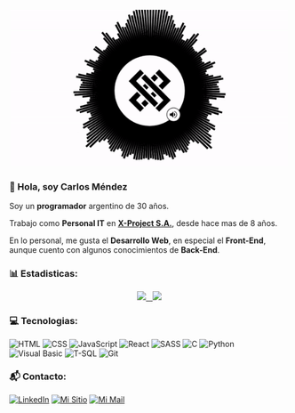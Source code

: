 <p align="center">
  <img width="500" src="https://raw.githubusercontent.com/cmndz/cmndz/main/header.gif">
</p>

### :wave: Hola, soy Carlos Méndez

Soy un **programador** argentino de 30 años.

Trabajo como **Personal IT** en **[X-Project S.A.](https://x-project.com.ar/ "Redirigir a X-Project S.A.")**, desde hace mas de 8 años.

En lo personal, me gusta el **Desarrollo Web**, en especial el **Front-End**, aunque cuento con algunos conocimientos de **Back-End**.

### :bar_chart: Estadisticas:

<a href="https://github.com/cmndz">
<p align="center">
    <img height="175em" src="https://github-readme-stats.vercel.app/api/top-langs/?username=cmndz&layout=compact&locale=es"/>
    &nbsp;
    <img height="175em" src="https://github-readme-stats.vercel.app/api?username=cmndz&show_icons=true&locale=es"/>
  </p>
</a>

### :computer: Tecnologias:

![HTML](https://img.shields.io/badge/-HTML-FC6D26?style=for-the-badge&logo=HTML5&logoColor=white)
![CSS](https://img.shields.io/badge/-CSS-1572B6?style=for-the-badge&logo=CSS3&logoColor=white)
![JavaScript](https://img.shields.io/badge/-JavaScript-F7DF1E?style=for-the-badge&logo=JavaScript&logoColor=black)
![React](https://img.shields.io/badge/-React-61DAFB?style=for-the-badge&logo=React&logoColor=black)
![SASS](https://img.shields.io/badge/-SASS-CC6699?style=for-the-badge&logo=Sass&logoColor=white)
![C](https://img.shields.io/badge/-C-073b4c?style=for-the-badge&)
![Python](https://img.shields.io/badge/-Python-F7DF1E?style=for-the-badge&logo=Python&logoColor=black)
![Visual Basic](https://img.shields.io/badge/-Visual%20Basic-073b4c?style=for-the-badge)
![T-SQL](https://img.shields.io/badge/-TSQL-CC2927?style=for-the-badge&logo=MicrosoftSQLServer&logoColor=white)
![Git](https://img.shields.io/badge/-Git-fb8500?style=for-the-badge&logo=Git&logoColor=white)

### :mailbox_with_mail: Contacto:

[![LinkedIn](https://img.shields.io/badge/-LinkedIn-073b4c?style=for-the-badge&logo=Linkedin&logoColor=white)](https://www.linkedin.com/in/carlosalfredomendez "Redirigir a mi LinkedIn")
[![Mi Sitio](https://img.shields.io/badge/-Mi%20Sitio-30B980?style=for-the-badge)](https://cmndz.github.io/site/ "Redirigir a mi Sitio")
[![Mi Mail](https://img.shields.io/badge/-GMail-EA4335?style=for-the-badge&logo=Gmail&logoColor=white)](mailto:mendez.calfredo@gmail.com "Redirigir a mi Mail")
